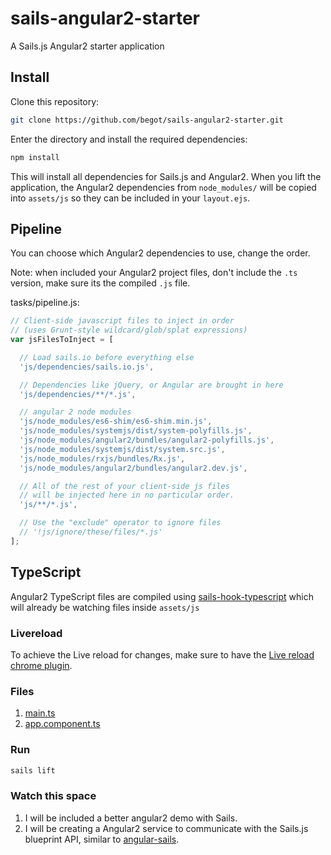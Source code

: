 # sails-angular2-starter

A Sails.js Angular2 starter application

## Install

Clone this repository:

```bash
git clone https://github.com/begot/sails-angular2-starter.git
```

Enter the directory and install the required dependencies:

```bash
npm install
```

This will install all dependencies for Sails.js and Angular2. When you lift the application, the Angular2 dependencies from ```node_modules/``` will be copied into ```assets/js``` so they can be included in your ```layout.ejs```.

## Pipeline
You can choose which Angular2 dependencies to use, change the order.

Note: when included your Angular2 project files, don't include the ```.ts``` version, make sure its the compiled ```.js``` file.

tasks/pipeline.js:

```javascript
// Client-side javascript files to inject in order
// (uses Grunt-style wildcard/glob/splat expressions)
var jsFilesToInject = [

  // Load sails.io before everything else
  'js/dependencies/sails.io.js',

  // Dependencies like jQuery, or Angular are brought in here
  'js/dependencies/**/*.js',

  // angular 2 node modules
  'js/node_modules/es6-shim/es6-shim.min.js',
  'js/node_modules/systemjs/dist/system-polyfills.js',
  'js/node_modules/angular2/bundles/angular2-polyfills.js',
  'js/node_modules/systemjs/dist/system.src.js',
  'js/node_modules/rxjs/bundles/Rx.js',
  'js/node_modules/angular2/bundles/angular2.dev.js',

  // All of the rest of your client-side js files
  // will be injected here in no particular order.
  'js/**/*.js',

  // Use the "exclude" operator to ignore files
  // '!js/ignore/these/files/*.js'
];
```

## TypeScript

Angular2 TypeScript files are compiled using [sails-hook-typescript](https://github.com/begot/sails-hook-typescript) which will already be watching files inside ```assets/js```

### Livereload

To achieve the Live reload for changes, make sure to have the [Live reload chrome plugin](https://chrome.google.com/webstore/detail/livereload/jnihajbhpnppcggbcgedagnkighmdlei?hl=en).

### Files

1. [main.ts](https://github.com/begot/sails-angular2-starter/blob/master/assets/js/main.ts)
2. [app.component.ts](https://github.com/begot/sails-angular2-starter/blob/master/assets/js/app.component.ts)

### Run

```bash
sails lift
```

### Watch this space

1. I will be included a better angular2 demo with Sails.
2. I will be creating a Angular2 service to communicate with the Sails.js blueprint API, similar to [angular-sails](https://github.com/janpantel/angular-sails).